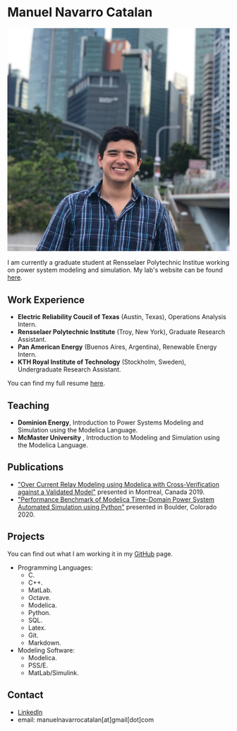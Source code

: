 # Manuel Navarro Catalan 

![MENC](Files/pic.jpg)


I am currently a graduate student at Rensselaer Polytechnic Institue working on power system modeling and simulation. My lab's website can be found [here](https://alsetlab.github.io/).

## Work Experience
- **Electric Reliability Coucil of Texas** (Austin, Texas), Operations Analysis Intern.
- **Rensselaer Polytechnic Institute** (Troy, New York), Graduate Research Assistant.
- **Pan American Energy** (Buenos Aires, Argentina), Renewable Energy Intern.
- **KTH Royal Institute of Technology** (Stockholm, Sweden), Undergraduate Research Assistant.

You can find my full resume [here](Files/MENCResume.pdf).

## Teaching
 - **Dominion Energy**,  Introduction to Power Systems Modeling and Simulation using the Modelica Language.
 - **McMaster University** , Introduction to Modeling and Simulation using the Modelica Language.


## Publications

- ["Over Current Relay Modeling using Modelica with Cross-Verification against a Validated Model"](Files/Publication1.pdf) presented in Montreal, Canada 2019.
- ["Performance Benchmark of Modelica Time-Domain Power System Automated Simulation using Python"](Files/Publication2.pdf) presented in Boulder, Colorado 2020.

## Projects 
You can find out what I am working it in my [GitHub](https://github.com/ManuelNvro) page.
- Programming Languages:
  - C.
  - C++.
  - MatLab.
  - Octave.
  - Modelica.
  - Python.
  - SQL.
  - Latex.
  - Git.
  - Markdown.
- Modeling Software:
  - Modelica.
  - PSS/E.
  - MatLab/Simulink.

## Contact
- [LinkedIn](https://www.linkedin.com/in/manuel-navarro-catalan/)
- email: manuelnavarrocatalan[at]gmail[dot]com

